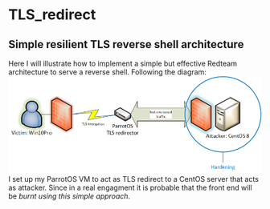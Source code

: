 # TLS_redirect
## Simple resilient TLS reverse shell architecture

Here I will illustrate how to implement a simple but effective Redteam architecture to serve a reverse shell. Following the diagram:
<br>![Screenshot](RedTLS.png)<br>
I set up my ParrotOS VM to act as TLS redirect to a CentOS server that acts as attacker. Since in a real engagment it is probable that the front end will be <i>burnt<i> using this simple approach.

